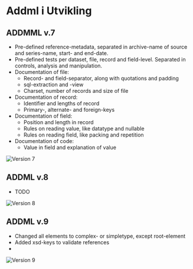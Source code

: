 # Addml i Utvikling

## ADDMML v.7

* Pre-defined reference-metadata, separated in archive-name of source and series-name, start- and end-date.
* Pre-defined tests per dataset, file, record and field-level. Separated in controls, analysis and manipulation.
* Documentation of file:
    * Record- and field-separator, along with quotations and padding
    * sql-extraction and -view
    * Charset, number of records and size of file
* Documentation of record:
    * Identifier and lengths of record
    * Primary-, alternate- and foreign-keys
* Documentation of field:
    * Position and length in record
    * Rules on reading value, like datatype and nullable
    * Rules on reading field, like packing and repetition
* Documentation of code:
    * Value in field and explanation of value

![Version 7](https://www.plantuml.com/plantuml/png/5SvD4e8m343XlQVG0vHWGN5SSHCdJIFKwG_Jf7XzSVMMxvj5iMfByNG9cMBpt6eyhwgRF04gVhibwDfS4wvKidBMZag2J-6wS3Qxm3JqTgBH6hBapKXtQzprFHfx6oprx1uU7IGKvGfDS650sK953IKB76i1z3wb-DgdRljJPix-w0y0)

## ADDML v.8

* TODO

![Version 8](https://www.plantuml.com/plantuml/png/5SvFie8m383n_Jl5ym0bM50OLzp4ITC8TVg7QLAylhZwbjzl4SMgBSM_IyWKc-TMu_-ckii3eEAdMuDkpJNXIYKhP-se97WNhYjdSmXCGsyd6gqXIzwCTBV6NL-ZiRV1KizkzkWWeIXNQ88h0yeUAceeMU1S2w3tAJwFkTj_aeMpF_i5)

## ADDML v.9

* Changed all elements to complex- or simpletype, except root-element
* Added xsd-keys to validate references
* 

![Version 9](https://www.plantuml.com/plantuml/png/5SvDje8m343X-Ll5Sm4bM53K4Jlnf6c4Ulh3QLBSlZYwm_lDebYrfVXt2fbYyzng_5zLDta0LFnqIz2rkIPSgMJbh1sL1E_2TU5iTe5fwEr4epLaoPkHhjQuysiqzZ9OwjdTF3f8ACeLck32WBA5YXfA5ZZM0kXzYi_ztcq_oSpP7_q2)